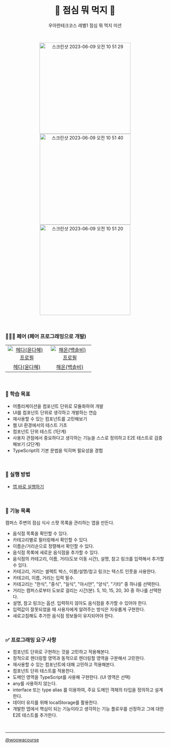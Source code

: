 <h1 align="middle">🍛 점심 뭐 먹지 🍛</h1>
<p align="middle">우아한테크코스 레벨1 점심 뭐 먹지 미션</p>

<br>

<p align="middle">
  <img width="288" alt="스크린샷 2023-06-09 오전 10 51 29" src="https://github.com/hae-on/woowacourse/assets/80464961/102732be-7a67-4fca-8d15-68f211ee4c20">
<img width="287" alt="스크린샷 2023-06-09 오전 10 51 40" src="https://github.com/hae-on/woowacourse/assets/80464961/72b58e83-39c3-40cb-a607-2e3e1518b217">
<img width="286" alt="스크린샷 2023-06-09 오전 10 51 20" src="https://github.com/hae-on/woowacourse/assets/80464961/06761cc7-cec4-4c4f-8c23-5e423c4b68c0">
</p>

<br>

### 🧑‍🤝‍🧑 페어 (페어 프로그래밍으로 개발)

<table>
  <tr>
    <td align="center" width="120px">
      <a href="https://github.com/Dahyeeee" target="_blank">
        <img src="https://avatars.githubusercontent.com/u/102305630?v=4" alt="헤다(윤다혜) 프로필" />
      </a>
    </td>
    <td align="center" width="120px">
      <a href="https://github.com/hae-on" target="_blank">
        <img src="https://avatars.githubusercontent.com/u/80464961?v=4" alt="해온(백솔비) 프로필" />
      </a>
    </td>
  </tr>
  <tr>
    <td align="center">
      <a href="https://github.com/feb-dain" target="_blank">
        헤다(윤다혜)
      </a>
    </td>
    <td align="center">
      <a href="https://github.com/hae-on" target="_blank">
        해온(백솔비) 
      </a>
    </td>
  </tr>
</table>

<br>

### 📍 학습 목표

- 어플리케이션을 컴포넌트 단위로 모듈화하여 개발
- UI를 컴포넌트 단위로 생각하고 개발하는 연습
- 재사용할 수 있는 컴포넌트를 고민해보기
- 웹 UI 환경에서의 테스트 기초
- 컴포넌트 단위 테스트 (1단계)
- 사용자 관점에서 중요하다고 생각하는 기능을 스스로 정의하고 E2E 테스트로 검증해보기 (2단계)
- TypeScript의 기본 문법을 익히며 필요성을 경험

<br>

### 📝 실행 방법

- <a href="https://hae-on.github.io/javascript-lunch/dist/">앱 바로 실행하기</a>

<br>

### 🎯 기능 목록

캠퍼스 주변의 점심 식사 스팟 목록을 관리하는 앱을 만든다.

- 음식점 목록을 확인할 수 있다.
- 카테고리별로 필터링해서 확인할 수 있다.
- 이름순/거리순으로 정렬해서 확인할 수 있다.
- 음식점 목록에 새로운 음식점을 추가할 수 있다.
- 음식점의 카테고리, 이름, 거리(도보 이동 시간), 설명, 참고 링크를 입력해서 추가할 수 있다.
- 카테고리, 거리는 셀렉트 박스, 이름/설명/참고 링크는 텍스트 인풋을 사용한다.
- 카테고리, 이름, 거리는 입력 필수.
- 카테고리는 "한식", "중식", "일식", "아시안", "양식", "기타" 중 하나를 선택한다.
- 거리는 캠퍼스로부터 도보로 걸리는 시간(분). 5, 10, 15, 20, 30 중 하나를 선택한다.
- 설명, 참고 링크는 옵션. 입력하지 않아도 음식점을 추가할 수 있어야 한다.
- 입력값이 잘못되었을 때 사용자에게 알려주는 방식은 자유롭게 구현한다.
- 새로고침해도 추가한 음식점 정보들이 유지되어야 한다.

<br>

### ✅ 프로그래밍 요구 사항

- 컴포넌트 단위로 구현하는 것을 고민하고 적용해본다.
- 정적으로 렌더링할 영역과 동적으로 렌더링할 영역을 구분해서 고민한다.
- 재사용할 수 있는 컴포넌트에 대해 고민하고 적용해본다.
- 컴포넌트 단위 테스트를 적용한다.
- 도메인 영역을 TypeScript를 사용해 구현한다. (UI 영역은 선택)
- any를 사용하지 않는다.
- interface 또는 type alias 를 이용하여, 주요 도메인 객체의 타입을 정의하고 설계한다.
- 데이터 유지를 위해 localStorage를 활용한다.
- 개발한 앱에서 핵심이 되는 기능이라고 생각하는 기능 플로우를 선정하고 그에 대한 E2E 테스트를 추가한다.

<br>

---

<a href="https://github.com/woowacourse">@woowacourse</a>

